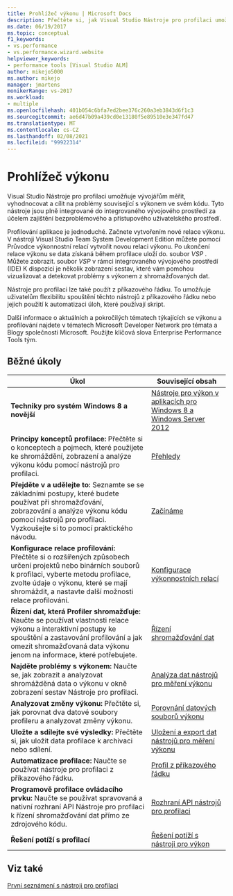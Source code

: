 ```yaml
---
title: Prohlížeč výkonu | Microsoft Docs
description: Přečtěte si, jak Visual Studio Nástroje pro profilaci umožnit vývojářům měřit, vyhodnocovat a cílit na problémy související s výkonem ve svém kódu.
ms.date: 06/19/2017
ms.topic: conceptual
f1_keywords:
- vs.performance
- vs.performance.wizard.website
helpviewer_keywords:
- performance tools [Visual Studio ALM]
author: mikejo5000
ms.author: mikejo
manager: jmartens
monikerRange: vs-2017
ms.workload:
- multiple
ms.openlocfilehash: 401b054c6bfa7ed2bee376c260a3eb3843d6f1c3
ms.sourcegitcommit: ae6d47b09a439cd0e13180f5e89510e3e347fd47
ms.translationtype: MT
ms.contentlocale: cs-CZ
ms.lasthandoff: 02/08/2021
ms.locfileid: "99922314"
---
```

# <a name="performance-explorer"></a>Prohlížeč výkonu

Visual Studio Nástroje pro profilaci umožňuje vývojářům měřit, vyhodnocovat a cílit na problémy související s výkonem ve svém kódu. Tyto nástroje jsou plně integrované do integrovaného vývojového prostředí za účelem zajištění bezproblémového a přístupového uživatelského prostředí.

Profilování aplikace je jednoduché. Začnete vytvořením nové relace výkonu. V nástroji Visual Studio Team System Development Edition můžete pomocí Průvodce výkonnostní relací vytvořit novou relaci výkonu. Po ukončení relace výkonu se data získaná během profilace uloží do. soubor *VSP* . Můžete zobrazit. soubor *VSP* v rámci integrovaného vývojového prostředí (IDE) K dispozici je několik zobrazení sestav, které vám pomohou vizualizovat a detekovat problémy s výkonem z shromažďovaných dat.

Nástroje pro profilaci lze také použít z příkazového řádku. To umožňuje uživatelům flexibilitu spouštění těchto nástrojů z příkazového řádku nebo jejich použití k automatizaci úloh, které používají skript.

Další informace o aktuálních a pokročilých tématech týkajících se výkonu a profilování najdete v tématech Microsoft Developer Network pro témata a Blogy společnosti Microsoft. Použijte klíčová slova Enterprise Performance Tools tým.

## <a name="common-tasks"></a>Běžné úkoly

|Úkol|Související obsah|
|----------|---------------------|
|**Techniky pro systém Windows 8 a novější**|[Nástroje pro výkon v aplikacích pro Windows 8 a Windows Server 2012](../profiling/performance-tools-on-windows-8-and-windows-server-2012-applications.md)|
|**Principy konceptů profilace:** Přečtěte si o konceptech a pojmech, které použijete ke shromáždění, zobrazení a analýze výkonu kódu pomocí nástrojů pro profilaci.|[Přehledy](../profiling/overviews-performance-tools.md)|
|**Přejděte v a udělejte to:** Seznamte se se základními postupy, které budete používat při shromažďování, zobrazování a analýze výkonu kódu pomocí nástrojů pro profilaci. Vyzkoušejte si to pomocí praktického návodu.|[Začínáme](../profiling/getting-started-with-performance-tools.md)|
|**Konfigurace relace profilování:** Přečtěte si o rozšířených způsobech určení projektů nebo binárních souborů k profilaci, vyberte metodu profilace, zvolte údaje o výkonu, které se mají shromáždit, a nastavte další možnosti relace profilování.|[Konfigurace výkonnostních relací](../profiling/configuring-performance-sessions.md)|
|**Řízení dat, která Profiler shromažďuje:** Naučte se používat vlastnosti relace výkonu a interaktivní postupy ke spouštění a zastavování profilování a jak omezit shromažďovaná data výkonu jenom na informace, které potřebujete.|[Řízení shromažďování dat](../profiling/controlling-data-collection.md)|
|**Najděte problémy s výkonem:** Naučte se, jak zobrazit a analyzovat shromážděná data o výkonu v okně zobrazení sestav Nástroje pro profilaci.|[Analýza dat nástrojů pro měření výkonu](../profiling/analyzing-performance-tools-data.md)|
|**Analyzovat změny výkonu:** Přečtěte si, jak porovnat dva datové soubory profileru a analyzovat změny výkonu.|[Porovnání datových souborů výkonu](../profiling/comparing-performance-data-files.md)|
|**Uložte a sdílejte své výsledky:** Přečtěte si, jak uložit data profilace k archivaci nebo sdílení.|[Uložení a export dat nástrojů pro měření výkonu](../profiling/saving-and-exporting-performance-tools-data.md)|
|**Automatizace profilace:** Naučte se používat nástroje pro profilaci z příkazového řádku.|[Profil z příkazového řádku](../profiling/using-the-profiling-tools-from-the-command-line.md)|
|**Programově profilace ovládacího prvku:** Naučte se používat spravovaná a nativní rozhraní API Nástroje pro profilaci k řízení shromažďování dat přímo ze zdrojového kódu.|[Rozhraní API nástrojů pro profilaci](../profiling/profiling-tools-apis.md)|
|**Řešení potíží s profilací**|[Řešení potíží s nástroji pro výkon](../profiling/troubleshooting-performance-tools-issues.md)|

## <a name="see-also"></a>Viz také

[První seznámení s nástroji pro profilaci](../profiling/profiling-feature-tour.md)

